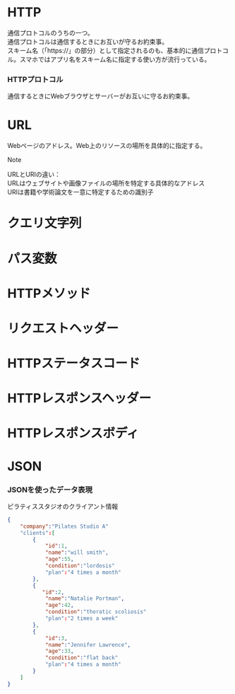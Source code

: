 # HTTP
通信プロトコルのうちの一つ。  
通信プロトコルは通信するときにお互いが守るお約束事。  
スキーム名（「https://」の部分）として指定されるのも、基本的に通信プロトコル。スマホではアプリ名をスキーム名に指定する使い方が流行っている。


### HTTPプロトコル
通信するときにWebブラウザとサーバーがお互いに守るお約束事。  

  
# URL
Webページのアドレス。Web上のリソースの場所を具体的に指定する。

> [!NOTE]
URLとURIの違い：    
URLはウェブサイトや画像ファイルの場所を特定する具体的なアドレス    
URIは書籍や学術論文を一意に特定するための識別子  

# クエリ文字列


# パス変数

# HTTPメソッド

# リクエストヘッダー

# HTTPステータスコード

# HTTPレスポンスヘッダー

# HTTPレスポンスボディ


# JSON
### JSONを使ったデータ表現

ピラティススタジオのクライアント情報
```Json
{
    "company":"Pilates Studio A"
    "clients":[
        {
            "id":1,
            "name":"will smith",
            "age":55,
            "condition":"lordosis"
            "plan":"4 times a month"
        },
        {
           "id":2,
            "name":"Natalie Portman",
            "age":42,
            "condition":"thoratic scoliosis"
            "plan":"2 times a week" 
        },
        {
            "id":3,
            "name":"Jennifer Lawrence",
            "age":33,
            "condition":"flat back"
            "plan":"4 times a month"
        }
    ]
}
```

